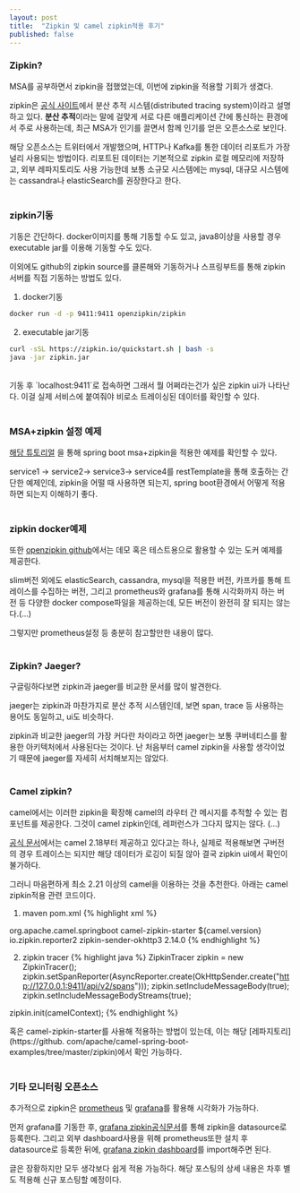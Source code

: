 ```yaml
---
layout: post
title:  "Zipkin 및 camel zipkin적용 후기"
published: false
---
```


### Zipkin?
MSA를 공부하면서 zipkin을 접했었는데, 이번에 zipkin을 적용할 기회가 생겼다.

zipkin은 [공식 사이트](https://zipkin.io/)에서 분산 추적 시스템(distributed tracing system)이라고 설명하고 있다.
**분산 추적**이라는 말에 걸맞게 서로 다른 애플리케이션 간에 통신하는 환경에서 주로 사용하는데, 
최근 MSA가 인기를 끌면서 함께 인기를 얻은 오픈소스로 보인다.


해당 오픈소스는 트위터에서 개발했으며, HTTP나 Kafka를 통한 데이터 리포트가 가장 널리 사용되는 방법이다. 
리포트된 데이터는 기본적으로 zipkin 로컬 메모리에 저장하고, 외부 레파지토리도 사용 가능한데 보통 소규모 시스템에는
mysql, 대규모 시스템에는 cassandra나 elasticSearch를 권장한다고 한다.
<br/><br/>

### zipkin기동
기동은 간단하다.
docker이미지를 통해 기동할 수도 있고, java8이상을 사용할 경우 executable jar를 이용해 기동할 수도 있다.

이외에도 github의 zipkin source를 클론해와 기동하거나 스프링부트를 통해 zipkin서버를 직접 기동하는 방법도 있다.

1. docker기동
```bash
docker run -d -p 9411:9411 openzipkin/zipkin
```

2. executable jar기동
```bash
curl -sSL https://zipkin.io/quickstart.sh | bash -s
java -jar zipkin.jar
```

<br/>
기동 후 `localhost:9411`로 접속하면 그래서 뭘 어쩌라는건가 싶은 zipkin ui가 나타난다.
이걸 실제 서비스에 붙여줘야 비로소 트레이싱된 데이터를 확인할 수 있다.
<br/><br/>

### MSA+zipkin 설정 예제
[해당 튜토리얼](https://howtodoinjava.com/spring-cloud/spring-cloud-zipkin-sleuth-tutorial/)
을 통해 spring boot msa+zipkin을 적용한 예제를 확인할 수 있다. 

service1 -> service2-> service3-> service4를 restTemplate을 통해 호출하는 간단한 예제인데, 
zipkin을 어떨 때 사용하면 되는지, spring boot환경에서 어떻게 적용하면 되는지 이해하기 좋다.
<br/><br/>

### zipkin docker예제
또한 [openzipkin github](https://github.com/openzipkin/zipkin/tree/master/docker/examples)에서는 데모 혹은 
테스트용으로 활용할 수 있는 도커 예제를 제공한다.

slim버전 외에도 elasticSearch, cassandra, mysql을 적용한 버전, 카프카를 통해 트레이스를 수집하는 버전,
그리고 prometheus와 grafana를 통해 시각화까지 하는 버전 등 다양한 docker compose파일을 제공하는데, 
모든 버전이 완전히 잘 되지는 않는다.(...) 

그렇지만 prometheus설정 등 충분히 참고할만한 내용이 많다.
<br/><br/>

### Zipkin? Jaeger?
구글링하다보면 zipkin과 jaeger를 비교한 문서를 많이 발견한다.

jaeger는 zipkin과 마찬가지로 분산 추적 시스템인데, 보면 span, trace 등 사용하는 용어도 동일하고, ui도 비슷하다.

zipkin과 비교한 jaeger의 가장 커다란 차이라고 하면 jaeger는 보통 쿠버네티스를 활용한 아키텍처에서 사용된다는 것이다.
난 처음부터 camel zipkin을 사용할 생각이었기 때문에 jaeger를 자세히 서치해보지는 않았다.
<br/><br/>

### Camel zipkin?
camel에서는 이러한 zipkin을 확장해 camel의 라우터 간 메시지를 추적할 수 있는 컴포넌트를 제공한다.
그것이 camel zipkin인데, 레퍼런스가 그다지 많지는 않다. (...)

[공식 문서](https://camel.apache.org/components/3.4.x/others/zipkin.html)에서는 camel 2.18부터 제공하고 있다고는 하나,
실제로 적용해보면 구버전의 경우 트레이스는 되지만 해당 데이터가 로깅이 되질 않아 결국 zipkin ui에서 확인이 불가하다.

그러니 마음편하게 최소 2.21 이상의 camel을 이용하는 것을 추천한다.
아래는 camel zipkin적용 관련 코드이다.

1. maven pom.xml
{% highlight xml %}
<dependency>
    <groupId>org.apache.camel.springboot</groupId>
    <artifactId>camel-zipkin-starter</artifactId>
    <version>${camel.version}</version>
</dependency>
<dependency>
    <groupId>io.zipkin.reporter2</groupId>
    <artifactId>zipkin-sender-okhttp3</artifactId>
    <version>2.14.0</version>
</dependency>
{% endhighlight %}

2. zipkin tracer
{% highlight java %}
ZipkinTracer zipkin = new ZipkinTracer();
zipkin.setSpanReporter(AsyncReporter.create(OkHttpSender.create("http://127.0.0.1:9411/api/v2/spans")));
zipkin.setIncludeMessageBody(true);
zipkin.setIncludeMessageBodyStreams(true);
   
zipkin.init(camelContext);
{% endhighlight %}

혹은 camel-zipkin-starter를 사용해 적용하는 방법이 있는데, 이는 해당 [레파지토리](https://github.
com/apache/camel-spring-boot-examples/tree/master/zipkin)에서 확인 가능하다.
<br/><br/>

### 기타 모니터링 오픈소스
추가적으로 zipkin은 [prometheus](https://prometheus.io/docs/introduction/first_steps/) 및 
[grafana](https://grafana.com/docs/grafana/latest/installation/)를 활용해 시각화가 가능하다.

먼저 grafana를 기동한 후, [grafana zipkin공식문서](https://grafana.com/docs/grafana/latest/datasources/zipkin/)를 통해 
zipkin을 datasource로 등록한다. 그리고 외부 dashboard사용을 위해 prometheus또한 설치 후 datasource로 등록한 뒤에,
[grafana zipkin dashboard](https://grafana.com/grafana/dashboards/1598)를 import해주면 된다.

글은 장황하지만 모두 생각보다 쉽게 적용 가능하다.
해당 포스팅의 상세 내용은 차후 별도 적용해 신규 포스팅할 예정이다.
